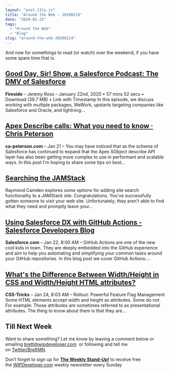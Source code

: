 ```yaml
---
layout: "post.11ty.js"
title: "Around the Web – 20200124"
date: "2020-01-25"
tags: 
  - "Around the Web"
  - "Blog"
slug: "around-the-web-20200124"
---
```


And now for somethings to read (or watch) over the weekend, if you have some spare time that is.

## [Good Day, Sir! Show, a Salesforce Podcast: The DMV of Salesforce](https://fireside.fm/s/uPWTgpSU+yRkJBB2e)

**Fireside** – Jeremy Ross – January 22nd, 2020 • 57 mins 52 secs • Download (39.7 MB) • Link with Timestamp In this episode, we discuss working with multiple packages, WeWork, upstarts targeting companies like Salesforce and Oracle, and lightning…

## [Apex Describe calls: What you need to know · Chris Peterson](https://www.ca-peterson.com/2020/01/21/apex-describe-calls-what-you-need-to-know.html)

**ca-peterson.com** – Jan 21 – You may have noticed that as the schema of Salesforce has continued to expand that the Apex SObject describe API layer has also been getting more complex to use in performant and scalable ways. In this post I'm hoping to share some tips on best…

## [Searching the JAMStack](https://www.stackbit.com/blog/jamstack-search/)

Raymond Camden explores some options for adding site search functionality to a JAMStack site. Congratulations. You've successfully gotten someone to visit your web site. Unfortunately, they aren't able to find what they need and promptly leave your...

## [Using Salesforce DX with GitHub Actions - Salesforce Developers Blog](http://r.socialstudio.radian6.com/87bbda9f-a91d-4154-8af8-5bf4ae5ca5e8)

**Salesforce.com** – Jan 22, 8:00 AM – GitHub Actions are one of the new cool kids in town. They are deeply embedded into the GitHub experience and aim to help you automating and simplifying your common tasks around your GitHub repositories. In this blog post we cover GitHub Actions:…

## [What's the Difference Between Width/Height in CSS and Width/Height HTML attributes?](https://css-tricks.com/whats-the-difference-between-width-height-in-css-and-width-height-html-attributes/)

**CSS-Tricks** – Jan 24, 8:03 AM – Rollout: Powerful Feature Flag Management Some HTML elements accept width and height as attributes. Some do not. For example: Those attributes are sometimes referred to as presentational attributes. The thing to know about them is that they are…

## Till Next Week

Want to share something? Let me know by leaving a comment below or emailing [brett@wipdeveloper.com](mailto:brett@wipdeveloper.com)  or following and tell me on [Twitter/BrettMN](https://twitter.com/BrettMN).

Don’t forget to sign up for **[The Weekly Stand-Up!](https://wipdeveloper.wpcomstaging.com/newsletter/)** to receive free the [WIPDeveloper.com](https://wipdeveloper.wpcomstaging.com/) weekly newsletter every Sunday
